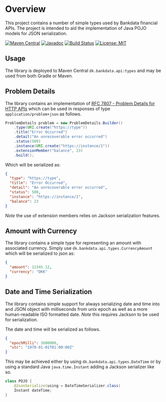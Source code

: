 # Overview

This project contains a number of simple types used by Bankdata financial APIs. The
project is intended to aid the implementation of Java POJO models for JSON 
serialization.

[![Maven Central](https://maven-badges.herokuapp.com/maven-central/dk.bankdata.api/types/badge.svg)](https://maven-badges.herokuapp.com/maven-central/dk.bankdata.api/types/)
[![Javadoc](https://javadoc.io/badge/dk.bankdata.api/types/badge.svg)](https://www.javadoc.io/doc/dk.bankdata.api/types)
[![Build Status](https://travis-ci.com/Bankdata/simple-types.svg?branch=master)](https://travis-ci.com/Bankdata/simple-types)
[![License: MIT](https://img.shields.io/badge/License-MIT-yellow.svg)](https://opensource.org/licenses/MIT)

## Usage

The library is deployed to Maven Central `dk.bankdata.api:types` and may be used from both Gradle or Maven.

## Problem Details

The library contains an implementation of [RFC 7807 - Problem Details for HTTP APIs](https://tools.ietf.org/html/rfc7807) which
can be used in responses of type `application/problem+json` as follows.

```java
ProblemDetails problem = new ProblemDetails.Builder()
    .type(URI.create("https://type"))
    .title("Error Occurred")
    .detail("An unrecoverable error occurred")
    .status(500)
    .instance(URI.create("https://instance/1"))
    .extensionMember("balance", 23)
    .build();
```

Which will be serialized as:

```json
{
  "type": "https://type",
  "title": "Error Occurred",
  "detail": "An unrecoverable error occurred",
  "status": 500,
  "instance": "https://instance/1",
  "balance": 23
}
```

_Note_ the use of extension members relies on Jackson serialization features.

## Amount with Currency

The library contains a simple type for representing an amount with associated
currency. Simply use `dk.bankdata.api.types.CurrencyAmount` which will be serialized
to json as:
```json
{
  "amount": 12345.12,
  "currency": "DKK"
}
```

## Date and Time Serialization

The library contains simple support for always serializing date and time into
and JSON object with milliseconds from unix epoch as well as a more human-readable
ISO formatted date. _Note_ this requires Jackson to be used for serialization.

The date and time will be serialized as follows.

```json
{
  "epochMilli": 3600000,
  "utc": "1970-01-01T01:00:00Z"
}
```

This may be achieved either by using `dk.bankdata.api.types.DateTime` or by using
a standard Java `java.time.Instant` adding a Jackson serializer like so.

```java
class POJO {
    @JsonSerialize(using = DateTimeSerializer.class)
    Instant dateTime;
}
```
